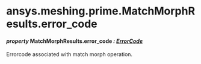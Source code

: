 # ansys.meshing.prime.MatchMorphResults.error_code



#### *property* MatchMorphResults.error_code *: [ErrorCode](ansys.meshing.prime.ErrorCode.md#ansys.meshing.prime.ErrorCode)*

Errorcode associated with match morph operation.

<!-- !! processed by numpydoc !! -->
